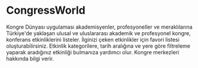 # CongressWorld
Kongre Dünyası uygulaması akademisyenler, profesyoneller ve meraklılarına Türkiye'de yaklaşan ulusal ve uluslararası akademik ve profesyonel kongre, konferans etkinliklerini listeler. İlginizi çeken etkinlikler için favori listesi oluşturabilirsiniz. Etkinlik kategorilere, tarih aralığına ve yere göre filtreleme yaparak aradığınız etkinliği bulmanıza yardımcı olur. Kongre merkezleri hakkında bilgi verir.
